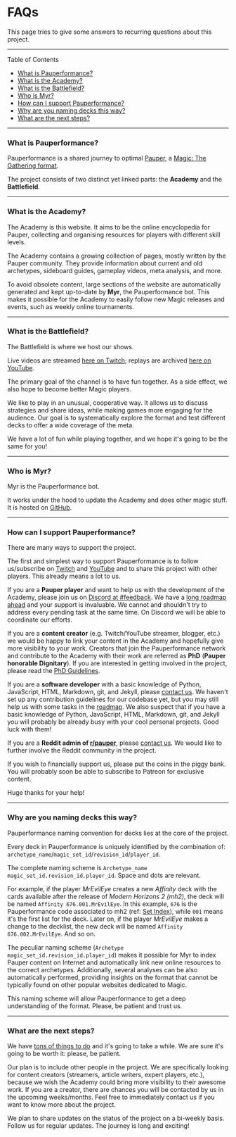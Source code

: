 # FAQs

This page tries to give some answers to recurring questions about this project.

---
Table of Contents

* [What is Pauperformance?](#what-is-pauperformance)
* [What is the Academy?](#what-is-the-academy)
* [What is the Battlefield?](#what-is-the-battlefield)
* [Who is Myr?](#who-is-myr)
* [How can I support Pauperformance?](#how-can-i-support-pauperformance)
* [Why are you naming decks this way?](#why-are-you-naming-decks-this-way)
* [What are the next steps?](#what-are-the-next-steps)

---
### What is Pauperformance?

Pauperformance is a shared journey to optimal [Pauper](https://magic.wizards.com/formats/pauper), a [Magic: The Gathering format](https://magic.wizards.com/).

The project consists of two distinct yet linked parts: the **Academy** and the **Battlefield**.

---
### What is the Academy?

The Academy is this website.
It aims to be the online encyclopedia for Pauper, collecting and organising resources for players with different skill levels.

The Academy contains a growing collection of pages, mostly written by the Pauper community.
They provide information about current and old archetypes, sideboard guides, gameplay videos, meta analysis, and more.

To avoid obsolete content, large sections of the website are automatically generated and kept up-to-date by **Myr**, the Pauperformance bot.
This makes it possible for the Academy to easily follow new Magic releases and events, such as weekly online tournaments.

---
### What is the Battlefield?

The Battlefield is where we host our shows.

Live videos are streamed [here on Twitch](https://www.twitch.tv/pauperformance); replays are archived [here on YouTube](https://www.youtube.com/channel/UCDUiIskNnmuJ3XJ1SdQqs0A).

The primary goal of the channel is to have fun together.
As a side effect, we also hope to become better Magic players.

We like to play in an unusual, cooperative way.
It allows us to discuss strategies and share ideas, while making games more engaging for the audience.
Our goal is to systematically explore the format and test different decks to offer a wide coverage of the meta.

We have a lot of fun while playing together, and we hope it's going to be the same for you!

---
### Who is Myr?

Myr is the Pauperformance bot.

It works under the hood to update the Academy and does other magic stuff.
It is hosted on [GitHub](https://github.com/Pauperformance/pauperformance-bot).

---
### How can I support Pauperformance?

There are many ways to support the project.

The first and simplest way to support Pauperformance is to follow us/subscribe on [Twitch](https://www.twitch.tv/pauperformance) and [YouTube](https://www.youtube.com/channel/UCDUiIskNnmuJ3XJ1SdQqs0A) and to share this project with other players. This already means a lot to us.

If you are a **Pauper player** and want to help us with the development of the Academy, please join us on [Discord at #feedback](https://discord.gg/2fHG8DTA3R).
We have a [long roadmap ahead](https://trello.com/b/EtDX4rhf/roadmap) and your support is invaluable.
We cannot and shouldn't try to address every pending task at the same time.
On Discord we will be able to coordinate our efforts.

If you are a **content creator** (e.g. Twitch/YouTube streamer, blogger, etc.) we would be happy to link your content in the Academy and hopefully give more visibility to your work.
Creators that join the Pauperformance network and contribute to the Academy with their work are referred as **PhD** (**Pauper honorable Dignitary**).
If you are interested in getting involved in the project, please read the [PhD Guidelines](phd_guidelines.html).

If you are a **software developer** with a basic knowledge of Python, JavaScript, HTML, Markdown, git, and Jekyll, please [contact us](contact.html).
We haven't set up any contribution guidelines for our codebase yet, but you may still help us with some tasks in the [roadmap](https://trello.com/b/EtDX4rhf/roadmap).
We also suspect that if you have a basic knowledge of Python, JavaScript, HTML, Markdown, git, and Jekyll you will probably be already busy with your cool personal projects.
Good luck with them!

If you are a **Reddit admin of [r/pauper](https://www.reddit.com/r/Pauper/)**, please [contact us](contact.html).
We would like to further involve the Reddit community in the project.

If you wish to financially support us, please put the coins in the piggy bank.
You will probably soon be able to subscribe to Patreon for exclusive content.

Huge thanks for your help!

---
### Why are you naming decks this way?

Pauperformance naming convention for decks lies at the core of the project.

Every deck in Pauperformance is uniquely identified by the combination of: `archetype_name`/`magic_set_id`/`revision_id`/`player_id`.

The complete naming scheme is `Archetype_name magic_set_id.revision_id.player_id`.
Space and dots are relevant.

For example, if the player *MrEvilEye* creates a new *Affinity* deck with the cards available after the release of *Modern Horizons 2 (mh2)*, the deck will be named `Affinity 676.001.MrEvilEye`.
In this example, `676` is the Pauperformance code associated to mh2 (ref: [Set Index](set_index.html)), while `001` means it's the first list for the deck. 
Later on, if the player *MrEvilEye* makes a change to the decklist, the new deck will be named `Affinity 676.002.MrEvilEye`. And so on.

The peculiar naming scheme (`Archetype magic_set_id.revision_id.player_id`) makes it possible for Myr to index Pauper content on Internet and automatically link new online resources to the correct archetypes.
Additionally, several analyses can be also automatically performed, providing insights on the format that cannot be typically found on other popular websites dedicated to Magic.

This naming scheme will allow Pauperformance to get a deep understanding of the format.
Please, be patient and trust us.

---
### What are the next steps?

We have [tons of things to do](https://trello.com/b/EtDX4rhf/roadmap) and it's going to take a while.
We are sure it's going to be worth it: please, be patient.

Our plan is to include other people in the project.
We are specifically looking for content creators (streamers, article writers, expert players, etc.), because we wish the Academy could bring more visibility to their awesome work.
If you are a creator, there are chances you will be contacted by us in the upcoming weeks/months.
Feel free to immediately contact us if you want to know more about the project.

We plan to share updates on the status of the project on a bi-weekly basis.
Follow us for regular updates.
The journey is long and exciting!
